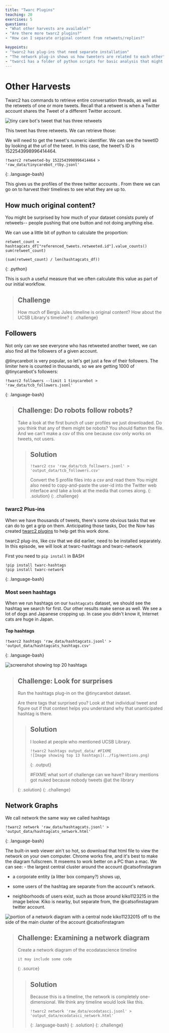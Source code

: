 ```yaml
---
title: "Twarc Plugins"
teaching: 20
exercises: 5
questions:
- "What other harvests are available?"
- "Are there more twarc2 plugins?"
- "How can I separate original content from retweets/replies?"

keypoints:
- "twarc2 has plug-ins that need separate installation"
- "The network plug-in shows us how tweeters are related to each other"
- "twarc1 has a folder of python scripts for basic analysis that might still work."
---
```


# Other Harvests
Twarc2 has commands to retrieve entire conversation threads, as well as the
retweets of one or more tweets. Recall that a retweet is when a
Twitter account shares the Tweet of a different Twitter account.

![tiny care bot's tweet that has three retweets](../fig/tcb_tweet.png)

This tweet has three retweets. We can retrieve those:

We will need to get the tweet's numeric identifier. We
can see the tweetID by looking at the url of the tweet. In this case, the tweet's ID
is 1522543998996414464.

~~~
!twarc2 retweeted-by 1522543998996414464 > 'raw_data/tinycarebot_rtby.jsonl'
~~~
{: .language-bash}

This gives us the profiles of the three twitter accounts . From there
we can go on to harvest their timelines to see what they are up to.

## How much original content?
You might be surprised by how much of your dataset consists purely of retweets--
people pushing that one button and not doing anything else.

We can use a little bit of python to calculate the proportion:

~~~
retweet_count = hashtagcats_df["referenced_tweets.retweeted.id"].value_counts()
sum(retweet_count)

(sum(retweet_count) / len(hashtagcats_df))
~~~
{: .python}

This is such a useful measure that we often calculate this value as part
of our initial workflow.

> ## Challenge
> How much of Bergis Jules timeline is original content?
> How about the UCSB Library's timeline?
{: .challenge}


## Followers
Not only can we see everyone who has retweeted another tweet, we can also
find all the followers of a given account.

@tinycarebot is very popular, so let's get just a few of their followers. The
limiter here is counted in thousands, so we are getting 1000 of
@tinycarebot's followers:

~~~
!twarc2 followers --limit 1 tinycarebot >  'raw_data/tcb_followers.jsonl'
~~~
{: .language-bash}


> ## Challenge: Do robots follow robots?
> Take a look at the first bunch of user profiles we just downloaded.
> Do you think that any of them might be robots?
> You should flatten the file. And we can't make a csv of this one
> because csv only works on tweets, not users.
>
> > ## Solution
> > ~~~
> > !twarc2 csv 'raw_data/tcb_followers.jsonl' > 'output_data/tcb_followers.csv'
> > ~~~
> >
> > Convert the 5 profile files into a csv and read them
> > You might also need to copy-and-paste the user-id
> > into the Twitter web interface and take a look at the media
> > that comes along.
> {: .solution}
{: .challenge}


### twarc2 Plus-ins
When we have thousands
of tweets, there's some obvious tasks that we can do to get a grip on them.
Anticipating those tasks, Doc the Now has
created [twarc2 plugins](https://twarc-project.readthedocs.io/en/latest/plugins/)
to help get this work done.

twarc2 plug-ins, like csv that we did earlier, need to be installed separately.
In this episode, we will look at twarc-hashtags and twarc-network

First you need to `pip install` in BASH

~~~
!pip install twarc-hashtags
!pip install twarc-network
~~~
{: .language-bash}

### Most seen hashtags
When we run hashtags on our `hashtagcats` dataset, we should see the hashtag
we search for first. Our other results make sense as well. We see a lot of dogs and Japanese
cropping up. In case you didn't know it, Internet cats are huge in Japan.

#### Top hashtags
~~~
!twarc2 hashtags 'raw_data/hashtagcats.jsonl' > 'output_data/hashtagcats_hashtags.csv'
~~~
{: .language-bash}

![screenshot showing top 20 hashtags](../fig/cat_hashtags.png)


> ## Challenge: Look for surprises
>
> Run the hashtags plug-in on the @tinycarebot dataset.
>
> Are there tags that surprised you?
> Look at that individual tweet and figure out if that context helps you
> understand why that unanticipated hashtag is there.
>
> > ## Solution
> >
> > I looked at people who mentioned UCSB Library.
> >
> > ~~~
> > !twarc2 hashtags output_data/ #FIXME
> > ![Image showing top 13 hashtags](../fig/mentions.png)
> > ~~~
> > {: .output}
> >
> > #FIXME what sort of challenge can we have?
> > library mentions got nuked because nobody tweets @at the library
> >
> >
> {: .solution}
{: .challenge}


## Network Graphs

We call network the same way we called hashtags

~~~
!twarc2 network 'raw_data/hashtagcats.jsonl' > 'output_data/hashtagcats_network.html'
~~~
{: .language-bash}

The built-in web viewer ain't so hot, so download that html file to view the
network on your own computer. Chrome works fine, and it's best to make the diagram
fullscreen. It mseems to work better on a
PC than a mac. We can see: - the largest central cluster around the account
@catsofinstagram

- a corporate entity (a litter box company?) shows up,

- some users of the hashtag are separate from the account's network.

- neighborhoods of users exist, such as those around kiko1123215 in the
  image below. Kiko is nearby, but separate from, the
  @catsofinstagram twitter account.

![portion of a network diagram with a central node kiko11232015 off to the
side of the main cluster of the account @catsofinstagram](../fig/cat_network.png)

> ## Challenge: Examining a network diagram
>
> Create a network diagram of the ecodatascience timeline
>
> ~~~
> it may include some code
> ~~~
> {: .source}
>
> > ## Solution
> >
> > Because this is a timeline, the network is completely one-dimensional.
> > We think any timeline would look like this.
> >
> > ~~~
> > !twarc2 network 'raw_data/ecodatasci.jsonl' > 'output_data/ecodatasci_network.html'
> > ~~~
> > {: .language-bash}
> {: .solution}
{: .challenge}
